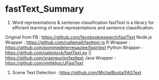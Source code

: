 # fastText_Summary
1) Word representations & sentense classification
fastText is a library for efficient learning of word representations and sentence classification.

Original from FB : https://github.com/facebookresearch/fastText
Node.js Wrapper : https://github.com/callemall/fasttext-js
R Wrapper : https://github.com/pommedeterresautee/fastrtext
Python Wrapper : https://github.com/salestock/fastText.py || https://github.com/vrasneur/pyfasttext
Java Wrapper : https://github.com/vinhkhuc/JFastText

2) Scene Text Detection :
https://github.com/MichalBusta/FASText
